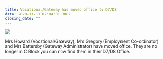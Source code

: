 ```yaml
---
title: Vocational/Gateway has moved office to D7/D8
date: 2020-11-11T02:04:31.386Z
closing_date: ""
---
```

![](https://res.cloudinary.com/whanganuihigh/image/upload/v1605060267/Careers%20and%20Vocational/11.11.2020_We_are_moving.jpg)

Mrs Howard (Vocational/Gateway), Mrs Gregory (Employment Co-ordinator) and Mrs Battersby (Gateway Administrator) have moved office. They are no longer in C Block you can now find them in their D7/D8 Office.